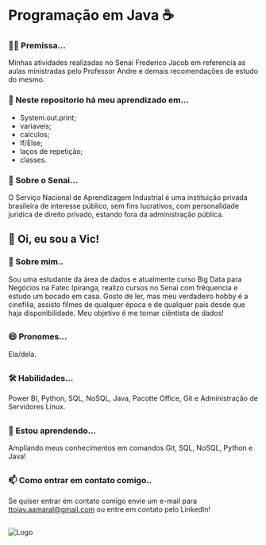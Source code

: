 # Programação em Java ☕
### 👩‍🎓 Premissa...
Minhas atividades realizadas no Senai Frederico Jacob em referencia as aulas ministradas pelo Professor Andre e demais recomendações de estudo do mesmo.

### 📂 Neste repositorio há meu aprendizado em...
- System.out.print;
- variaveis;
- calcúlos;
- If/Else;
- laços de repetição;
- classes.

### 🏫 Sobre o Senai...
O Serviço Nacional de Aprendizagem Industrial é uma instituição privada brasileira de interesse público, sem fins lucrativos, com personalidade jurídica de direito privado, estando fora da administração pública.

## 🦈 Oi, eu sou a Vic!
### 🚀 Sobre mim..
Sou uma estudante da área de dados e atualmente curso Big Data para Negócios na Fatec Ipiranga, realizo cursos no Senai com frêquencia e estudo um bocado em casa. Gosto de ler, mas meu verdadeiro hobby é a cinefilia, assisto filmes de qualquer época e de qualquer país desde que haja disponibilidade.
Meu objetivo é me tornar ciêntista de dados!
##
### 😄 Pronomes...
Ela/dela.
##
### 🛠 Habilidades...
Power BI, Python, SQL, NoSQL, Java, Pacotte Office, Git e Administração de Servidores Linux.
##
### 🧠 Estou aprendendo...
Ampliando meus conhecimentos em comandos Git, SQL, NoSQL, Python e Java!
##
### 📫 Como entrar em contato comigo..
Se quiser entrar em contato comigo envie um e-mail para ttoiav.aamaral@gmail.com ou entre em contato pelo LinkedIn!
## 
![Logo](https://i.imgur.com/wF5SomY.png)
